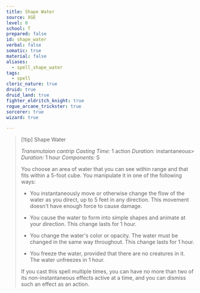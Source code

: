 ```yaml
---
title: Shape Water
source: XGE
level: 0
school: T
prepared: false
id: shape_water
verbal: false
somatic: true
material: false
aliases:
  - spell_shape_water
tags:
  - spell
cleric_nature: true
druid: true
druid_land: true
fighter_eldritch_knight: true
rogue_arcane_trickster: true
sorcerer: true
wizard: true

---
```

>[!tip] Shape Water
>
> *Transmutaion cantrip*
> *Casting Time:* 1 action
> *Duration:* instantaneous> *Duration:* 1 hour
> *Components:* S
>
>You choose an area of water that you can see within range and that fits within a 5-foot cube. You manipulate it in one of the following ways:
>
>-  You instantaneously move or otherwise change the flow of the water as you direct, up to 5 feet in any direction. This movement doesn't have enough force to cause damage.
>
>-  You cause the water to form into simple shapes and animate at your direction. This change lasts for 1 hour.
>
>-  You change the water's color or opacity. The water must be changed in the same way throughout. This change lasts for 1 hour.
>
>-  You freeze the water, provided that there are no creatures in it. The water unfreezes in 1 hour.
>
>If you cast this spell multiple times, you can have no more than two of its non-instantaneous effects active at a time, and you can dismiss such an effect as an action.
>


